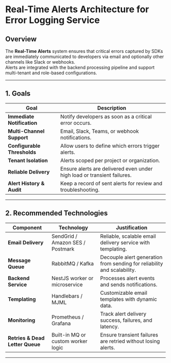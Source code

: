 # Real-Time Alerts Architecture for Error Logging Service

## **Overview**

The **Real-Time Alerts** system ensures that critical errors captured by SDKs are immediately communicated to developers via email and optionally other channels like Slack or webhooks.  
Alerts are integrated with the backend processing pipeline and support multi-tenant and role-based configurations.

---

## **1. Goals**

| Goal | Description |
|------|-------------|
| **Immediate Notification** | Notify developers as soon as a critical error occurs. |
| **Multi-Channel Support** | Email, Slack, Teams, or webhook notifications. |
| **Configurable Thresholds** | Allow users to define which errors trigger alerts. |
| **Tenant Isolation** | Alerts scoped per project or organization. |
| **Reliable Delivery** | Ensure alerts are delivered even under high load or transient failures. |
| **Alert History & Audit** | Keep a record of sent alerts for review and troubleshooting. |

---

## **2. Recommended Technologies**

| Component | Technology | Justification |
|-----------|------------|---------------|
| **Email Delivery** | SendGrid / Amazon SES / Postmark | Reliable, scalable email delivery service with templating. |
| **Message Queue** | RabbitMQ / Kafka | Decouple alert generation from sending for reliability and scalability. |
| **Backend Service** | NestJS worker or microservice | Processes alert events and sends notifications. |
| **Templating** | Handlebars / MJML | Customizable email templates with dynamic data. |
| **Monitoring** | Prometheus / Grafana | Track alert delivery success, failures, and latency. |
| **Retries & Dead Letter Queue** | Built-in MQ or custom worker logic | Ensure transient failures are retried without losing alerts. |

---

